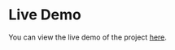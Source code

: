 # Live Demo
You can view the live demo of the project [here](https://romazinkevich.github.io/Advice-Generator-App/).


